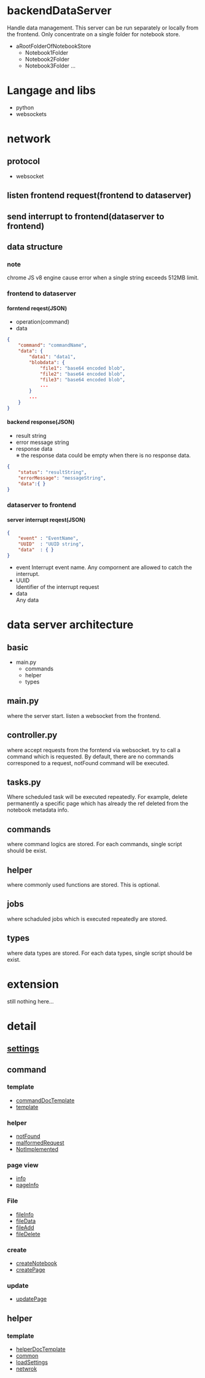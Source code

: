 
# backendDataServer
 Handle data management. This server can be run separately or locally from the frontend. Only concentrate on a single folder for notebook store.

- aRootFolderOfNotebookStore
    - Notebook1Folder
    - Notebook2Folder
    - Notebook3Folder
    ...

# Langage and libs
- python
- websockets

# network
## protocol
- websocket

## listen frontend request(frontend to dataserver)

## send interrupt to frontend(dataserver to frontend)

## data structure
### note
 chrome JS v8 engine cause error when a single string exceeds 512MB limit.
### frontend to dataserver
#### forntend reqest(JSON)
- operation(command)
- data
```json
{
    "command": "commandName",
    "data": {
        "data1": "data1",
        "blobdata": {
            "file1": "base64 encoded blob", 
            "file2": "base64 encoded blob", 
            "file3": "base64 encoded blob", 
            ...
        }
        ...
    }
}
```
#### backend response(JSON)
- result string
- error message string
- response data  
※ the response data could be empty when there is no response data.
```json
{
    "status": "resultString",
    "errorMessage": "messageString",
    "data":{ }
}
```


### dataserver to frontend
#### server interrupt reqest(JSON)
```json
{
    "event" : "EventName",
    "UUID"  : "UUID string",
    "data"  : { }
}
```
- event
 Interrupt event name. Any compornent are allowed to catch the interrupt.
- UUID  
 Identifier of the interrupt request
- data  
 Any data

# data server architecture
## basic
- main.py
    - commands
    - helper
    - types

## main.py
 where the server start. listen a websocket from the frontend.

## controller.py
 where accept requests from the forntend via websocket. try to call a command which is requested. By default, there are no commands corresponed to a request, notFound command will be executed. 

## tasks.py
 Where scheduled task will be executed repeatedly. For example, delete permanently a specific page which has already the ref deleted from the notebook metadata info.

## commands
 where command logics are stored. For each commands, single script should be exist. 

## helper
 where commonly used functions are stored. This is optional.

## jobs
 where schaduled jobs which is executed repeatedly are stored.

## types
 where data types are stored. For each data types, single script should be exist.



# extension
 still nothing here...


# detail
## [settings](./settings.md)

## command
### template
- [commandDocTemplate](./basicCommand/commandDocTemplate.md)
- [template](./basicCommand/template.md)
### helper
- [notFound](./basicCommand/helper/notFound.md)
- [malformedRequest](./basicCommand/helper/malformedRequest.md)
- [NotImplemented](./basicCommand/helper/NotImplemented.md)
### page view
- [info](./basicCommand/info.md)
- [pageInfo](./basicCommand/pageInfo.md)
### File 
- [fileInfo](./basicCommand/fileInfo.md)
- [fileData](./basicCommand/fileData.md)
- [fileAdd](./basicCommand/fileAdd.md)
- [fileDelete](./basicCommand/fileDelete.md)
### create
- [createNotebook](./basicCommand/createNotebook.md)
- [createPage](./basicCommand/createPage.md)
### update
- [updatePage](./basicCommand/updatePage.md)


## helper
### template
- [helperDocTemplate](./basicHelper/helperDocTemplate.md)
- [common](./basicHelper/common.md)
- [loadSettings](./basicHelper/loadSettings.md)
- [netwrok](./basicHelper/netwrok.md)

